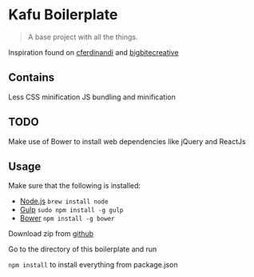 # Kafu Boilerplate
> A base project with all the things.

Inspiration found on [cferdinandi](https://github.com/cferdinandi/gulp-boilerplate) and [bigbitecreative](https://github.com/bigbitecreative/base)

## Contains
Less
CSS minification
JS bundling and minification


## TODO
Make use of Bower to install web dependencies like jQuery and ReactJs

## Usage

Make sure that the following is installed:
* [Node.js](http://nodejs.org) `brew install node`
* [Gulp](http://gulpjs.com) `sudo npm install -g gulp`
* [Bower](http://bower.io/) `npm install -g bower`

Download zip from [github](https://github.com/kafura/kafu.boilerplate/archive/master.zip)

Go to the directory of this boilerplate and run

`npm install` to install everything from package.json

### 
